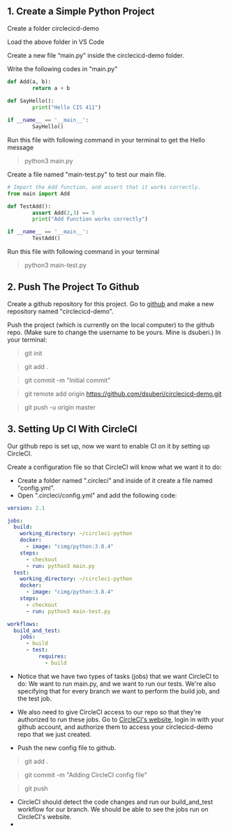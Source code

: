 ## 1. Create a Simple Python Project

Create a folder circlecicd-demo

Load the above folder in VS Code

Create a new file “main.py” inside the circlecicd-demo folder.

Write the following codes in "main.py"

```python
def Add(a, b):
        return a + b
        
def SayHello():
        print("Hello CIS 411")

if __name__ == '__main__':
        SayHello()
```
Run this file with following command in your terminal to get the Hello message

> python3 main.py

Create a file named "main-test.py" to test our main file.

```python
# Import the Add function, and assert that it works correctly.
from main import Add

def TestAdd():
        assert Add(2,3) == 5
        print("Add Function works correctly")

if __name__ == '__main__':
        TestAdd()
```

Run this file with following command in your terminal

>python3 main-test.py

## 2. Push The Project To Github

Create a github repository for this project. Go to [github](https://github.com/) and make a new repository named "circlecicd-demo".

Push the project (which is currently on the local computer) to the github repo. (Make sure to change the username to be yours. Mine is dsuberi.) In your terminal:

>git init

>git add .

>git commit -m "Initial commit"

>git remote add origin https://github.com/dsuberi/circlecicd-demo.git

>git push -u origin master


## 3. Setting Up CI With CircleCI

Our github repo is set up, now we want to enable CI on it by setting up CircleCI.

Create a configuration file so that CircleCI will know what we want it to do:
- Create a folder named ".circleci" and inside of it create a file named "config.yml".
- Open ".circleci/config.yml" and add the following code:

```yml
version: 2.1

jobs:
  build:
    working_directory: ~/circleci-python
    docker:
      - image: "cimg/python:3.8.4"
    steps:
      - checkout
      - run: python3 main.py
  test:
    working_directory: ~/circleci-python
    docker:
      - image: "cimg/python:3.8.4"
    steps:
      - checkout
      - run: python3 main-test.py

workflows:
  build_and_test:
    jobs:
      - build
      - test:
          requires:
            - build
```

- Notice that we have two types of tasks (jobs) that we want CircleCI to do: We want to run main.py, and we want to run our tests. We're also specifying that for every branch we want to perform the build job, and the test job.

- We also need to give CircleCI access to our repo so that they're authorized to run these jobs. Go to [CircleCI's website](https://circleci.com/), login in with your github account, and authorize them to access your circlecicd-demo repo that we just created. 

- Push the new config file to github.

>git add .

>git commit -m "Adding CircleCI config file"

>git push

- CircleCI should detect the code changes and run our build_and_test workflow for our branch. We should be able to see the jobs run on CircleCI's website.
- 